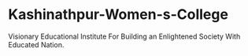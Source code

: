 # Kashinathpur-Women-s-College
Visionary Educational Institute For Building an Enlightened Society With Educated Nation.
